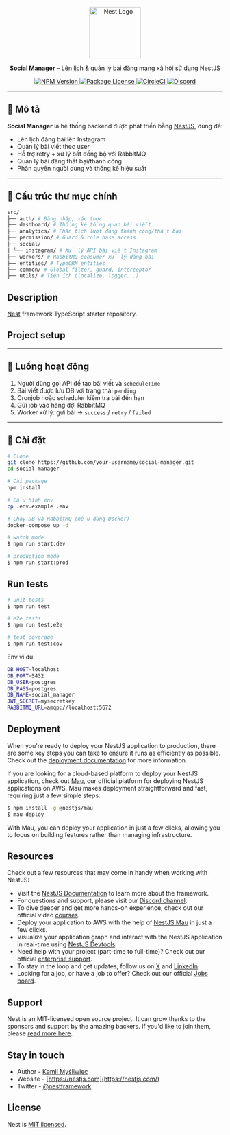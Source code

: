 <p align="center">
  <a href="http://nestjs.com/" target="blank">
    <img src="https://nestjs.com/img/logo-small.svg" width="120" alt="Nest Logo" />
  </a>
</p>

<p align="center">
  <b>Social Manager</b> – Lên lịch & quản lý bài đăng mạng xã hội sử dụng NestJS
</p>

<p align="center">
  <a href="https://www.npmjs.com/~nestjs" target="_blank">
    <img src="https://img.shields.io/npm/v/@nestjs/core.svg" alt="NPM Version" />
  </a>
  <a href="https://www.npmjs.com/~nestjs" target="_blank">
    <img src="https://img.shields.io/npm/l/@nestjs/core.svg" alt="Package License" />
  </a>
  <a href="https://circleci.com/gh/nestjs/nest" target="_blank">
    <img src="https://img.shields.io/circleci/build/github/nestjs/nest/master" alt="CircleCI" />
  </a>
  <a href="https://discord.gg/G7Qnnhy" target="_blank">
    <img src="https://img.shields.io/badge/discord-online-brightgreen.svg" alt="Discord"/>
  </a>
</p>

---

## 📘 Mô tả

**Social Manager** là hệ thống backend được phát triển bằng [NestJS](https://nestjs.com), dùng để:
- Lên lịch đăng bài lên Instagram
- Quản lý bài viết theo user
- Hỗ trợ retry + xử lý bất đồng bộ với RabbitMQ
- Quản lý bài đăng thất bại/thành công
- Phân quyền người dùng và thống kê hiệu suất

---

## 🧩 Cấu trúc thư mục chính
```bash
src/
├── auth/ # Đăng nhập, xác thực
├── dashboard/ # Thống kê tổng quan bài viết
├── analytics/ # Phân tích lượt đăng thành công/thất bại
├── permission/ # Guard & role base access
├── social/
│ └── instagram/ # Xử lý API bài viết Instagram
├── workers/ # RabbitMQ consumer xử lý đăng bài
├── entities/ # TypeORM entities
├── common/ # Global filter, guard, interceptor
├── utils/ # Tiện ích (localize, logger...)
```
## Description

[Nest](https://github.com/nestjs/nest) framework TypeScript starter repository.

## Project setup


---

## 🔄 Luồng hoạt động

1. Người dùng gọi API để tạo bài viết và `scheduleTime`
2. Bài viết được lưu DB với trạng thái `pending`
3. Cronjob hoặc scheduler kiểm tra bài đến hạn
4. Gửi job vào hàng đợi RabbitMQ
5. Worker xử lý: gửi bài → `success` / `retry` / `failed`

---

## 🚀 Cài đặt

```bash
# Clone
git clone https://github.com/your-username/social-manager.git
cd social-manager

# Cài package
npm install

# Cấu hình env
cp .env.example .env

# Chạy DB và RabbitMQ (nếu dùng Docker)
docker-compose up -d

# watch mode
$ npm run start:dev

# production mode
$ npm run start:prod
```

## Run tests

```bash
# unit tests
$ npm run test

# e2e tests
$ npm run test:e2e

# test coverage
$ npm run test:cov
```
Env ví dụ
```bash
DB_HOST=localhost
DB_PORT=5432
DB_USER=postgres
DB_PASS=postgres
DB_NAME=social_manager
JWT_SECRET=mysecretkey
RABBITMQ_URL=amqp://localhost:5672
```

## Deployment

When you're ready to deploy your NestJS application to production, there are some key steps you can take to ensure it runs as efficiently as possible. Check out the [deployment documentation](https://docs.nestjs.com/deployment) for more information.

If you are looking for a cloud-based platform to deploy your NestJS application, check out [Mau](https://mau.nestjs.com), our official platform for deploying NestJS applications on AWS. Mau makes deployment straightforward and fast, requiring just a few simple steps:

```bash
$ npm install -g @nestjs/mau
$ mau deploy
```

With Mau, you can deploy your application in just a few clicks, allowing you to focus on building features rather than managing infrastructure.

## Resources

Check out a few resources that may come in handy when working with NestJS:

- Visit the [NestJS Documentation](https://docs.nestjs.com) to learn more about the framework.
- For questions and support, please visit our [Discord channel](https://discord.gg/G7Qnnhy).
- To dive deeper and get more hands-on experience, check out our official video [courses](https://courses.nestjs.com/).
- Deploy your application to AWS with the help of [NestJS Mau](https://mau.nestjs.com) in just a few clicks.
- Visualize your application graph and interact with the NestJS application in real-time using [NestJS Devtools](https://devtools.nestjs.com).
- Need help with your project (part-time to full-time)? Check out our official [enterprise support](https://enterprise.nestjs.com).
- To stay in the loop and get updates, follow us on [X](https://x.com/nestframework) and [LinkedIn](https://linkedin.com/company/nestjs).
- Looking for a job, or have a job to offer? Check out our official [Jobs board](https://jobs.nestjs.com).

## Support

Nest is an MIT-licensed open source project. It can grow thanks to the sponsors and support by the amazing backers. If you'd like to join them, please [read more here](https://docs.nestjs.com/support).

## Stay in touch

- Author - [Kamil Myśliwiec](https://twitter.com/kammysliwiec)
- Website - [https://nestjs.com](https://nestjs.com/)
- Twitter - [@nestframework](https://twitter.com/nestframework)

## License

Nest is [MIT licensed](https://github.com/nestjs/nest/blob/master/LICENSE).
